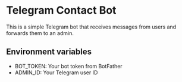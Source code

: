 # Telegram Contact Bot

This is a simple Telegram bot that receives messages from users and forwards them to an admin.

## Environment variables
- BOT_TOKEN: Your bot token from BotFather
- ADMIN_ID: Your Telegram user ID
